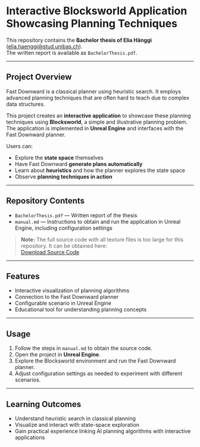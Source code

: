 # Interactive Blocksworld Application Showcasing Planning Techniques

This repository contains the **Bachelor thesis of Elia Hänggi** (elia.haenggi@stud.unibas.ch).  
The written report is available as `BachelorThesis.pdf`.

---

## Project Overview

Fast Downward is a classical planner using heuristic search. It employs advanced planning techniques that are often hard to teach due to complex data structures.  

This project creates an **interactive application** to showcase these planning techniques using **Blocksworld**, a simple and illustrative planning problem. The application is implemented in **Unreal Engine** and interfaces with the Fast Downward planner.

Users can:
- Explore the **state space** themselves  
- Have Fast Downward **generate plans automatically**  
- Learn about **heuristics** and how the planner explores the state space  
- Observe **planning techniques in action**  

---

## Repository Contents

- `BachelorThesis.pdf` — Written report of the thesis  
- `manual.md` — Instructions to obtain and run the application in Unreal Engine, including configuration settings  

> **Note:** The full source code with all texture files is too large for this repository. It can be obtained here:  
[Download Source Code](https://drive.google.com/drive/folders/15fgu0nFSbgWc3Oshtp7FMUkBfXoBcigY?usp=sharing)

---

## Features

- Interactive visualization of planning algorithms  
- Connection to the Fast Downward planner  
- Configurable scenario in Unreal Engine  
- Educational tool for understanding planning concepts  

---

## Usage

1. Follow the steps in `manual.md` to obtain the source code.  
2. Open the project in **Unreal Engine**.  
3. Explore the Blocksworld environment and run the Fast Downward planner.  
4. Adjust configuration settings as needed to experiment with different scenarios.

---

## Learning Outcomes

- Understand heuristic search in classical planning  
- Visualize and interact with state-space exploration  
- Gain practical experience linking AI planning algorithms with interactive applications
